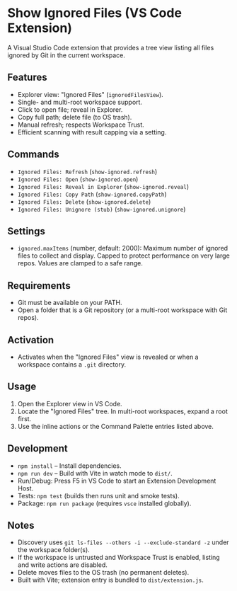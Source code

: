 # Show Ignored Files (VS Code Extension)

A Visual Studio Code extension that provides a tree view listing all files ignored by Git in the current workspace.

## Features

- Explorer view: "Ignored Files" (`ignoredFilesView`).
- Single- and multi-root workspace support.
- Click to open file; reveal in Explorer.
- Copy full path; delete file (to OS trash).
- Manual refresh; respects Workspace Trust.
- Efficient scanning with result capping via a setting.

## Commands

- `Ignored Files: Refresh` (`show-ignored.refresh`)
- `Ignored Files: Open` (`show-ignored.open`)
- `Ignored Files: Reveal in Explorer` (`show-ignored.reveal`)
- `Ignored Files: Copy Path` (`show-ignored.copyPath`)
- `Ignored Files: Delete` (`show-ignored.delete`)
- `Ignored Files: Unignore (stub)` (`show-ignored.unignore`)

## Settings

- `ignored.maxItems` (number, default: 2000): Maximum number of ignored files to collect and display. Capped to protect performance on very large repos. Values are clamped to a safe range.

## Requirements

- Git must be available on your PATH.
- Open a folder that is a Git repository (or a multi-root workspace with Git repos).

## Activation

- Activates when the "Ignored Files" view is revealed or when a workspace contains a `.git` directory.

## Usage

1. Open the Explorer view in VS Code.
2. Locate the "Ignored Files" tree. In multi-root workspaces, expand a root first.
3. Use the inline actions or the Command Palette entries listed above.

## Development

- `npm install` – Install dependencies.
- `npm run dev` – Build with Vite in watch mode to `dist/`.
- Run/Debug: Press F5 in VS Code to start an Extension Development Host.
- Tests: `npm test` (builds then runs unit and smoke tests).
- Package: `npm run package` (requires `vsce` installed globally).

## Notes

- Discovery uses `git ls-files --others -i --exclude-standard -z` under the workspace folder(s).
- If the workspace is untrusted and Workspace Trust is enabled, listing and write actions are disabled.
- Delete moves files to the OS trash (no permanent deletes).
 - Built with Vite; extension entry is bundled to `dist/extension.js`.
